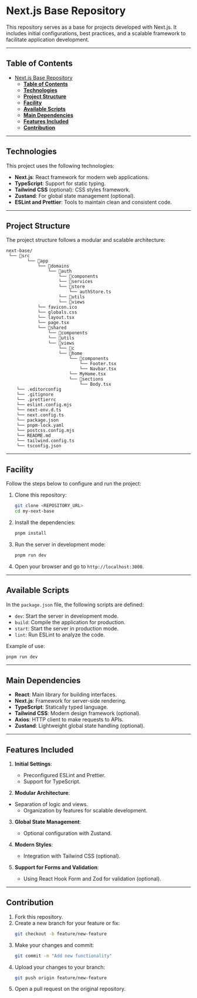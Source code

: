 # Next.js Base Repository

This repository serves as a base for projects developed with Next.js. It includes initial configurations, best practices, and a scalable framework to facilitate application development.

---

## **Table of Contents**

- [Next.js Base Repository](#nextjs-base-repository)
  - [**Table of Contents**](#table-of-contents)
  - [**Technologies**](#technologies)
  - [**Project Structure**](#project-structure)
  - [**Facility**](#facility)
  - [**Available Scripts**](#available-scripts)
  - [**Main Dependencies**](#main-dependencies)
  - [**Features Included**](#features-included)
  - [**Contribution**](#contribution)

---

## **Technologies**

This project uses the following technologies:

- **Next.js**: React framework for modern web applications.
- **TypeScript**: Support for static typing.
- **Tailwind CSS** (optional): CSS styles framework.
- **Zustand**: For global state management (optional).
- **ESLint and Prettier**: Tools to maintain clean and consistent code.

---

## **Project Structure**

The project structure follows a modular and scalable architecture:

```
next-base/
 └── 📁src
        └── 📁app
            └── 📁domains
                └── 📁auth
                    └── 📁components
                    └── 📁services
                    └── 📁store
                        └── authStore.ts
                    └── 📁utils
                    └── 📁views
            └── favicon.ico
            └── globals.css
            └── layout.tsx
            └── page.tsx
            └── 📁shared
                └── 📁components
                └── 📁utils
                └── 📁views
                    └── 📁c
                    └── 📁home
                        └── 📁components
                            └── Footer.tsx
                            └── Navbar.tsx
                        └── MyHome.tsx
                        └── 📁sections
                            └── Body.tsx
    └── .editorconfig
    └── .gitignore
    └── .prettierrc
    └── eslint.config.mjs
    └── next-env.d.ts
    └── next.config.ts
    └── package.json
    └── pnpm-lock.yaml
    └── postcss.config.mjs
    └── README.md
    └── tailwind.config.ts
    └── tsconfig.json
```

---

## **Facility**

Follow the steps below to configure and run the project:

1. Clone this repository:

   ```bash
   git clone <REPOSITORY_URL>
   cd my-next-base
   ```

2. Install the dependencies:

   ```bash
   pnpm install
   ```

3. Run the server in development mode:

   ```bash
   pnpm run dev
   ```

4. Open your browser and go to `http://localhost:3000`.

---

## **Available Scripts**

In the `package.json` file, the following scripts are defined:

- `dev`: Start the server in development mode.
- `build`: Compile the application for production.
- `start`: Start the server in production mode.
- `lint`: Run ESLint to analyze the code.

Example of use:

```bash
pnpm run dev
```

---

## **Main Dependencies**

- **React**: Main library for building interfaces.
- **Next.js**: Framework for server-side rendering.
- **TypeScript**: Statically typed language.
- **Tailwind CSS**: Modern design framework (optional).
- **Axios**: HTTP client to make requests to APIs.
- **Zustand**: Lightweight global state handling (optional).

---

## **Features Included**

1. **Initial Settings**:

   - Preconfigured ESLint and Prettier.
   - Support for TypeScript.

2. **Modular Architecture**:

- Separation of logic and views.
  - Organization by features for scalable development.

3. **Global State Management**:

   - Optional configuration with Zustand.

4. **Modern Styles**:

   - Integration with Tailwind CSS (optional).

5. **Support for Forms and Validation**:
   - Using React Hook Form and Zod for validation (optional).

---

## **Contribution**

1. Fork this repository.
2. Create a new branch for your feature or fix:
   ```bash
   git checkout -b feature/new-feature
   ```
3. Make your changes and commit:
   ```bash
   git commit -m "Add new functionality"
   ```
4. Upload your changes to your branch:
   ```bash
   git push origin feature/new-feature
   ```
5. Open a pull request on the original repository.
